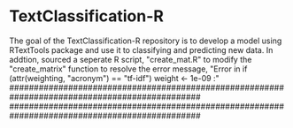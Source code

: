 # TextClassification-R
The goal of the TextClassification-R repository is to develop a model using RTextTools package and use it to classifying and predicting new data. 
In addtion, sourced a seperate R script, "create_mat.R" to modify the "create_matrix" function to resolve the error message, "Error in if (attr(weighting, "acronym") == "tf-idf") weight <- 1e-09 :"
###############################################################################################
###############################################################################################
